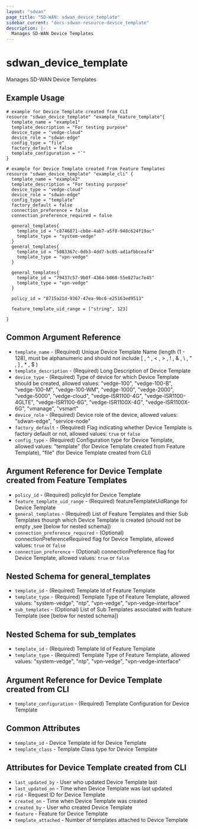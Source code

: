 ```yaml
---
layout: "sdwan"
page_title: "SD-WAN: sdwan_device_template"
sidebar_current: "docs-sdwan-resource-device_template"
description: |-
  Manages SD-WAN Device Templates
---
```


# sdwan_device_template #
Manages SD-WAN Device Templates

## Example Usage ##

```hcl
# example for Device Template created from CLI
resource "sdwan_device_template" "example_feature_template"{
  template_name = "example1"
  template_description = "For testing purpose"
  device_type = "vedge-cloud"
  device_role = "sdwan-edge"
  config_type = "file"
  factory_default = false
  template_configuration = "`"
}

# example for Device Template created from Feature Templates
resource "sdwan_device_template" "example_cli" {
  template_name = "example2"
  template_description = "For testing purpose"
  device_type = "vedge-cloud"
  device_role = "sdwan-edge"
  config_type = "template"
  factory_default = false
  connection_preference = false
  connection_preference_required = false

  general_templates{
    template_id = "c8746871-cb8e-4ab7-a5f8-948c624f19ac"
    template_type = "system-vedge"
  }
  general_templates{
    template_id = "5083367c-0db3-4dd7-bc05-ad1afbbceaf4"
    template_type = "vpn-vedge"
  }

  general_templates{
    template_id = "79437c57-9b0f-4364-b060-55e827ac7e45"
    template_type = "vpn-vedge"
  }

  policy_id = "8715a21d-9367-47ea-9bc6-e25163ed9513"
  
  feature_template_uid_range = ["string", 123]

}

```
## Common Argument Reference ##
* `template_name` - (Required) Unique Device Template Name (length (1 - 128), must be alphanumeric and should not include [ , ^ , < , > , ! , & , \ , " , ] , * , $ )
* `template_description` - (Required) Long Description of Device Template
* `device_type` - (Required) Type of device for which Device Template should be created, allowed values: "vedge-100", "vedge-100-B", "vedge-100-M", "vedge-100-WM", "vedge-1000", "vedge-2000", "vedge-5000", "vedge-cloud", "vedge-ISR1100-4G", "vedge-ISR1100-4GLTE", "vedge-ISR1100-6G", "vedge-ISR1100X-4G", "vedge-ISR1100X-6G", "vmanage", "vsmart"
* `device_role` - (Required) Device role of the device, allowed values: "sdwan-edge", "service-node"
* `factory_default` - (Required) Flag indicating whether Device Template is factory default or not, allowed values: `true` or `false`
* `config_type` - (Required) Configuration type for  Device Template, allowed values: "template" (for Device Template created from Feature Template), "file" (for Device Template created from CLI) 

## Argument Reference for Device Template created from Feature Templates ##
* `policy_id` - (Required) policyId for  Device Template
* `feature_template_uid_range` - (Required) featureTemplateUidRange for  Device Template
* `general_templates` - (Required) List of Feature Templates and thier Sub Templates thourgh which Device Template is created (should not be empty ,see [below for nested schema])
* `connection_preference_required` - (Optional) connectionPreferenceRequired flag for Device Template, allowed values: `true` or `false`
* `connection_preference` - (Optional) connectionPreference flag for Device Template, allowed values: `true` or `false`

## Nested Schema for general_templates ##
* `template_id` - (Required) Template Id of Feature Template
* `template_type` - (Required) Template Type of Feature Template, allowed values: "system-vedge", "ntp", "vpn-vedge", "vpn-vedge-interface"
* `sub_templates` - (Optional) List of Sub Templates associated with feature Template (see [below for nested schema])

## Nested Schema for sub_templates ##
* `template_id` - (Required) Template Id of Feature Template
* `template_type` - (Required) Template Type of Feature Template, allowed values: "system-vedge", "ntp", "vpn-vedge", "vpn-vedge-interface"

## Argument Reference for Device Template created from CLI ##
* `template_configuration` - (Required) Template Configuration for  Device Template

## Common Attributes ##
* `template_id` - Device Template id for  Device Template
* `template_class` - Template Class type for  Device Template

## Attributes for Device Template created from CLI ##
* `last_updated_by` - User who updated  Device Template last
* `last_updated_on` - Time when Device Template was last updated
* `rid` - Request ID for Device Template
* `created_on` - Time when  Device Template was created
* `created_by` - User who created Device Template
* `feature` - Feature for Device Template
* `template_attached` - Number of templates attached to Device Template




